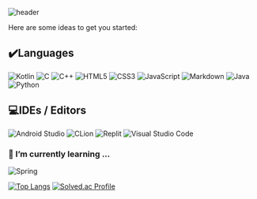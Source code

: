 ![header](https://capsule-render.vercel.app/api?type=waving&color=gradient&customColorList=10&height=300&section=header&text=Eeean's%20Github&fontSize=100&fontColor=FFFFFF&fontAlignY=36)


Here are some ideas to get you started:
##  ✔️Languages
  
 ![Kotlin](https://img.shields.io/badge/kotlin-%237F52FF.svg?style=for-the-badge&logo=kotlin&logoColor=white)
![C](https://img.shields.io/badge/c-%2300599C.svg?style=for-the-badge&logo=c&logoColor=white)
![C++](https://img.shields.io/badge/c++-%2300599C.svg?style=for-the-badge&logo=c%2B%2B&logoColor=white)
![HTML5](https://img.shields.io/badge/html5-%23E34F26.svg?style=for-the-badge&logo=html5&logoColor=white)
![CSS3](https://img.shields.io/badge/css3-%231572B6.svg?style=for-the-badge&logo=css3&logoColor=white)
![JavaScript](https://img.shields.io/badge/javascript-%23323330.svg?style=for-the-badge&logo=javascript&logoColor=%23F7DF1E)
![Markdown](https://img.shields.io/badge/markdown-%23000000.svg?style=for-the-badge&logo=markdown&logoColor=white)
![Java](https://img.shields.io/badge/java-%23ED8B00.svg?style=for-the-badge&logo=openjdk&logoColor=white)
![Python](https://img.shields.io/badge/python-3670A0?style=for-the-badge&logo=python&logoColor=ffdd54)
##  💻IDEs / Editors
  
![Android Studio](https://img.shields.io/badge/android%20studio-346ac1?style=for-the-badge&logo=android%20studio&logoColor=white)
![CLion](https://img.shields.io/badge/CLion-black?style=for-the-badge&logo=clion&logoColor=white)
![Replit](https://img.shields.io/badge/Replit-DD1200?style=for-the-badge&logo=Replit&logoColor=white)
![Visual Studio Code](https://img.shields.io/badge/Visual%20Studio%20Code-0078d7.svg?style=for-the-badge&logo=visual-studio-code&logoColor=white)


###  🌱 I’m currently learning ...

  ![Spring](https://img.shields.io/badge/spring-%236DB33F.svg?style=for-the-badge&logo=spring&logoColor=white)



[![Top Langs](https://github-readme-stats.vercel.app/api/top-langs/?username=eeeeeaaan)](https://github.com/anuraghazra/github-readme-stats)
[![Solved.ac Profile](http://mazassumnida.wtf/api/v2/generate_badge?boj=e_an_05)](https://solved.ac/e_an_05/)
